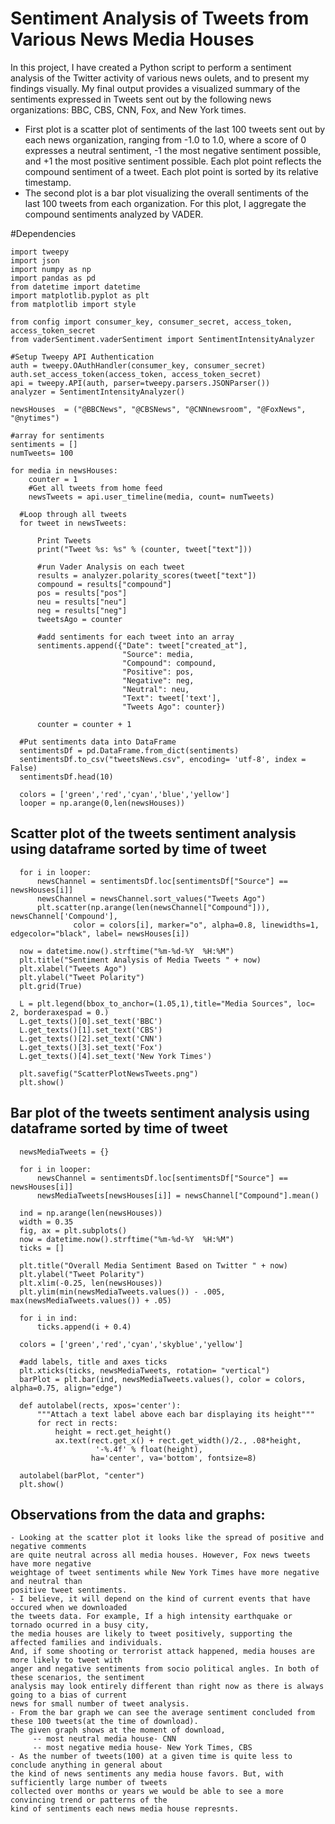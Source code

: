 # Sentiment Analysis of Tweets from Various News Media Houses
   In this project, I have created a Python script to perform a sentiment analysis of the Twitter activity of various news oulets, and to present my findings visually. My final output provides a visualized summary of the sentiments expressed in Tweets sent out by the following news organizations: BBC, CBS, CNN, Fox, and New York times.  
   - First plot is a scatter plot of sentiments of the last 100 tweets sent out by each news organization, ranging from -1.0 to 1.0, where a score of 0 expresses a neutral sentiment, -1 the most negative sentiment possible, and +1 the most positive sentiment possible.
Each plot point reflects the compound sentiment of a tweet. Each plot point is sorted by its relative timestamp.
   - The second plot is a bar plot visualizing the overall sentiments of the last 100 tweets from each organization. For this plot, I  aggregate the compound sentiments analyzed by VADER.
   
   #Dependencies
   
    import tweepy
    import json
    import numpy as np
    import pandas as pd
    from datetime import datetime
    import matplotlib.pyplot as plt
    from matplotlib import style
    
    from config import consumer_key, consumer_secret, access_token, access_token_secret
    from vaderSentiment.vaderSentiment import SentimentIntensityAnalyzer

    #Setup Tweepy API Authentication
    auth = tweepy.OAuthHandler(consumer_key, consumer_secret)
    auth.set_access_token(access_token, access_token_secret)
    api = tweepy.API(auth, parser=tweepy.parsers.JSONParser())
    analyzer = SentimentIntensityAnalyzer()

    newsHouses  = ("@BBCNews", "@CBSNews", "@CNNnewsroom", "@FoxNews", "@nytimes")

    #array for sentiments 
    sentiments = []
    numTweets= 100

    for media in newsHouses:
        counter = 1
        #Get all tweets from home feed
        newsTweets = api.user_timeline(media, count= numTweets)

      #Loop through all tweets 
      for tweet in newsTweets:

          Print Tweets
          print("Tweet %s: %s" % (counter, tweet["text"]))

          #run Vader Analysis on each tweet
          results = analyzer.polarity_scores(tweet["text"])
          compound = results["compound"]
          pos = results["pos"]
          neu = results["neu"]
          neg = results["neg"]
          tweetsAgo = counter

          #add sentiments for each tweet into an array
          sentiments.append({"Date": tweet["created_at"], 
                             "Source": media,
                             "Compound": compound,
                             "Positive": pos,
                             "Negative": neg,
                             "Neutral": neu,
                             "Text": tweet['text'],
                             "Tweets Ago": counter})

          counter = counter + 1  
          
      #Put sentiments data into DataFrame 
      sentimentsDf = pd.DataFrame.from_dict(sentiments)
      sentimentsDf.to_csv("tweetsNews.csv", encoding= 'utf-8', index = False)
      sentimentsDf.head(10)
      
      colors = ['green','red','cyan','blue','yellow']
      looper = np.arange(0,len(newsHouses))  

## Scatter plot of the tweets sentiment analysis using dataframe sorted by time of tweet 
      for i in looper:
          newsChannel = sentimentsDf.loc[sentimentsDf["Source"] == newsHouses[i]]
          newsChannel = newsChannel.sort_values("Tweets Ago")
          plt.scatter(np.arange(len(newsChannel["Compound"])), newsChannel['Compound'],
                  color = colors[i], marker="o", alpha=0.8, linewidths=1, edgecolor="black", label= newsHouses[i]) 

      now = datetime.now().strftime("%m-%d-%Y  %H:%M")
      plt.title("Sentiment Analysis of Media Tweets " + now)
      plt.xlabel("Tweets Ago")
      plt.ylabel("Tweet Polarity")
      plt.grid(True)

      L = plt.legend(bbox_to_anchor=(1.05,1),title="Media Sources", loc= 2, borderaxespad = 0.)
      L.get_texts()[0].set_text('BBC')
      L.get_texts()[1].set_text('CBS')
      L.get_texts()[2].set_text('CNN')
      L.get_texts()[3].set_text('Fox')
      L.get_texts()[4].set_text('New York Times')

      plt.savefig("ScatterPlotNewsTweets.png")
      plt.show()
      
## Bar plot of the tweets sentiment analysis using dataframe sorted by time of tweet 
      newsMediaTweets = {}

      for i in looper:
          newsChannel = sentimentsDf.loc[sentimentsDf["Source"] == newsHouses[i]]
          newsMediaTweets[newsHouses[i]] = newsChannel["Compound"].mean()

      ind = np.arange(len(newsHouses))
      width = 0.35
      fig, ax = plt.subplots()    
      now = datetime.now().strftime("%m-%d-%Y  %H:%M")
      ticks = []

      plt.title("Overall Media Sentiment Based on Twitter " + now)
      plt.ylabel("Tweet Polarity")
      plt.xlim(-0.25, len(newsHouses))
      plt.ylim(min(newsMediaTweets.values()) - .005, max(newsMediaTweets.values()) + .05)

      for i in ind:
          ticks.append(i + 0.4)

      colors = ['green','red','cyan','skyblue','yellow']

      #add labels, title and axes ticks
      plt.xticks(ticks, newsMediaTweets, rotation= "vertical")
      barPlot = plt.bar(ind, newsMediaTweets.values(), color = colors, alpha=0.75, align="edge")

      def autolabel(rects, xpos='center'):
          """Attach a text label above each bar displaying its height"""
          for rect in rects:
              height = rect.get_height()
              ax.text(rect.get_x() + rect.get_width()/2., .08*height,
                       '-%.4f' % float(height),
                      ha='center', va='bottom', fontsize=8)

      autolabel(barPlot, "center")
      plt.show()

## Observations from the data and graphs:
    - Looking at the scatter plot it looks like the spread of positive and negative comments 
    are quite neutral across all media houses. However, Fox news tweets have more negative 
    weightage of tweet sentiments while New York Times have more negative and neutral than 
    positive tweet sentiments.
    - I believe, it will depend on the kind of current events that have occured when we downloaded
    the tweets data. For example, If a high intensity earthquake or tornado ocurred in a busy city,
    the media houses are likely to tweet positively, supporting the affected families and individuals. 
    And, if some shooting or terrorist attack happened, media houses are more likely to tweet with 
    anger and negative sentiments from socio political angles. In both of these scenarios, the sentiment 
    analysis may look entirely different than right now as there is always going to a bias of current 
    news for small number of tweet analysis.
    - From the bar graph we can see the average sentiment concluded from these 100 tweets(at the time of download).
    The given graph shows at the moment of download, 
         -- most neutral media house- CNN
         -- most negative media house- New York Times, CBS
    - As the number of tweets(100) at a given time is quite less to conclude anything in general about
    the kind of news sentiments any media house favors. But, with sufficiently large number of tweets
    collected over months or years we would be able to see a more convincing trend or patterns of the
    kind of sentiments each news media house represnts. 
